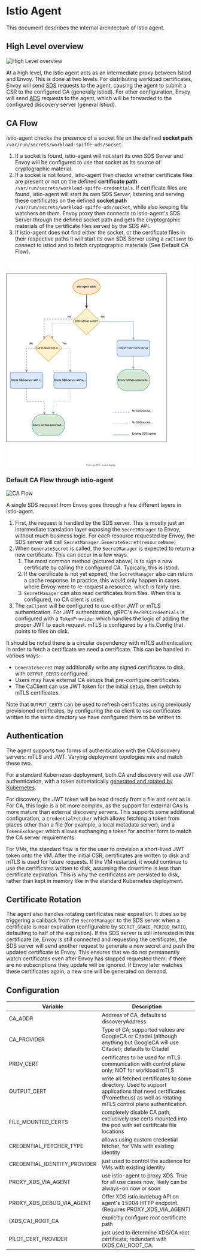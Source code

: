 # Istio Agent

This document describes the internal architecture of Istio agent.

## High Level overview

![High Level overview](docs/overview.svg)

At a high level, the Istio agent acts as an intermediate proxy between Istiod and Envoy. This is done
at two levels. For distributing workload certificates, Envoy will send [SDS](https://www.envoyproxy.io/docs/envoy/latest/configuration/security/secret)
requests to the agent, causing the agent to submit a CSR to the configured CA (generally Istiod). For other configuration,
Envoy will send [ADS](https://www.envoyproxy.io/docs/envoy/latest/intro/arch_overview/operations/dynamic_configuration#aggregated-xds-ads)
requests to the agent, which will be forwarded to the configured discovery server (general Istiod).

## CA Flow

istio-agent checks the presence of a socket file on the defined **socket path** `/var/run/secrets/workload-spiffe-uds/socket`.

1. If a socket is found, istio-agent will not start its own SDS Server and Envoy will be configured to use that socket as its source of cryptographic material.
2. If a socket is not found, istio-agent then checks whether certificate files are present or not on the defined **certificate path** `/var/run/secrets/workload-spiffe-credentials`. If certificate files are found, istio-agent will start its own SDS Server, listening and serving these certificates on the defined **socket path** `/var/run/secrets/workload-spiffe-uds/socket`,
   while also keeping file watchers on them. Envoy proxy then connects to istio-agent's SDS Server through the defined socket path and gets the cryptographic materials of the certificate files served by the SDS API.
3. If istio-agent does not find either the socket, or the certificate files in their respective paths it will start its own SDS Server using a `caClient` to connect to istiod and to fetch cryptographic materials (See Default CA Flow).

![SDS decision flow](docs/sds-flow.svg)

### Default CA Flow through istio-agent

![CA Flow](docs/ca.svg)

A single SDS request from Envoy goes through a few different layers in istio-agent.

1. First, the request is handled by the SDS server. This is mostly just an intermediate translation layer exposing
   the `SecretManager` to Envoy, without much business logic. For each resource requested by Envoy, the SDS server
   will call `SecretManager.GenerateSecret(resourceName)`
1. When `GenerateSecret` is called, the `SecretManager` is expected to return a new certificate. This can occur in a few ways.
   1. The most common method (pictured above) is to sign a new certificate by calling the configured CA. Typically, this is Istiod.
   1. If the certificate is not yet expired, the `SecretManager` also can return a cache response. In practice, this would
       only happen in cases where Envoy were to re-request a resource, which is fairly rare.
   1. `SecretManager` can also read certificates from files. When this is configured, no CA client is used.
1. The `caClient` will be configured to use either JWT or mTLS authentication. For JWT authentication, gRPC's `PerRPCCredentials`
   is configured with a `TokenProvider` which handles the logic of adding the proper JWT to each request. mTLS is configured
   by a tls.Config that points to files on disk.

It should be noted there is a circular dependency with mTLS authentication; in order to fetch a certificate we need
a certificate. This can be handled in various ways:
* `GenerateSecret` may additionally write any signed certificates to disk, with `OUTPUT_CERTS` configured.
* Users may have external CA setups that pre-configure certificates.
* The CaClient can use JWT token for the initial setup, then switch to mTLS certificates.

Note that `OUTPUT_CERTS` can be used to refresh certificates using previously provisioned certificates, by configuring
the ca client to use certificates written to the same directory we have configured them to be written to.

## Authentication

The agent supports two forms of authentication with the CA/discovery servers: mTLS and JWT. Varying deployment
topologies mix and match these two.

For a standard Kubernetes deployment, both CA and discovery will use JWT authentication, with a token automatically
[generated and rotated by Kubernetes](https://kubernetes.io/docs/tasks/configure-pod-container/configure-service-account/#service-account-token-volume-projection).

For discovery, the JWT token will be read directly from a file and sent as is. For CA, this logic is a bit more complex,
as the support for external CAs is more mature than external discovery servers. This supports some additional
configuration, a `CredentialFetcher` which allows fetching a token from places other than a file (for example, a local
metadata server), and a `TokenExchanger` which allows exchanging a token for another form to match the CA server requirements.

For VMs, the standard flow is for the user to provision a short-lived JWT token onto the VM. After the initial
CSR, certificates are written to disk and mTLS is used for future requests. If the VM restarted, it would continue
to use the certificates written to disk, assuming the downtime is less than certificate expiration. This is why
the certificates are persisted to disk, rather than kept in memory like in the standard Kubernetes deployment.

## Certificate Rotation

The agent also handles rotating certificates near expiration. It does so by triggering a callback from the `SecretManager` to the SDS server
when a certificate is near expiration (configurable by `SECRET_GRACE_PERIOD_RATIO`, defaulting to half of the expiration). If the SDS server
is still interested in this certificate (ie, Envoy is still connected and requesting the certificate), the SDS server will send another request
to generate a new secret and push the updated certificate to Envoy. This ensures that we do not permanently watch certificates even after
Envoy has stopped requested them; if there are no subscriptions they update will be ignored. If Envoy later watches these certificates again,
a new one will be generated on demand.

## Configuration

| Variable | Description |
| - | - |
|CA_ADDR|Address of CA, defaults to discoveryAddress|
|CA_PROVIDER|Type of CA; supported values are GoogleCA or Citadel (although anything but GoogleCA will use Citadel); defaults to Citadel|
|PROV_CERT|certificates to be used for mTLS communication with control plane only; NOT for workload mTLS|
|OUTPUT_CERT|write all fetched certificates to some directory. Used to support applications that need certificates (Prometheus) as well as rotating mTLS control plane authentication.|
|FILE_MOUNTED_CERTS|completely disable CA path, exclusively use certs mounted into the pod with set certificate file locations|
|CREDENTIAL_FETCHER_TYPE|allows using custom credential fetcher, for VMs with existing identity|
|CREDENTIAL_IDENTITY_PROVIDER|just used to control the audience for VMs with existing identity|
|PROXY_XDS_VIA_AGENT|use istio-agent to proxy XDS. True for all use cases now, likely can be always-on now or soon|
|PROXY_XDS_DEBUG_VIA_AGENT|Offer XDS istio.io/debug API on agent's 15004 HTTP endpoint. (Requires PROXY_XDS_VIA_AGENT)|
|{XDS,CA}_ROOT_CA|explicitly configure root certificate path|
|PILOT_CERT_PROVIDER|just used to determine XDS/CA root certificate; redundant with {XDS,CA}_ROOT_CA.|
